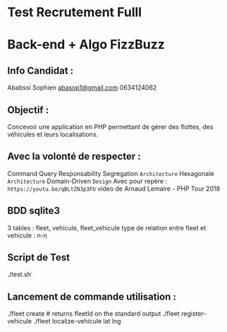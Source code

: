 # Test Recrutement Fulll

# Back-end + Algo FizzBuzz

## Info Candidat :

Ababssi Sophien
abasop1@gmail.com
0634124062

## Objectif :

Concevoir une application en PHP permettant de gérer des flottes,
des véhicules et leurs localisations.

## Avec la volonté de respecter :

Command Query Responsability Segregation `Architecture`
Hexagonale `Architecture`
Domain-Driven `Design`
Avec pour repère : `https://youtu.be/qBLtZN3p3FU` video de Arnaud Lemaire - PHP Tour 2018

## BDD sqlite3

3 tables : fleet, vehicule, fleet_vehicule
type de relation entre fleet et vehicule : n-n

## Script de Test

./test.sh`

## Lancement de commande utilisation :

./fleet create <userId> # returns fleetId on the standard output
./fleet register-vehicule <fleetId> <vehiculePlateNumber>
./fleet localize-vehicule <fleetId> <vehiculePlateNumber> lat lng
